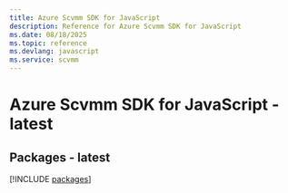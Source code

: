 ```yaml
---
title: Azure Scvmm SDK for JavaScript
description: Reference for Azure Scvmm SDK for JavaScript
ms.date: 08/18/2025
ms.topic: reference
ms.devlang: javascript
ms.service: scvmm
---
```

# Azure Scvmm SDK for JavaScript - latest
## Packages - latest
[!INCLUDE [packages](scvmm-index.md)]